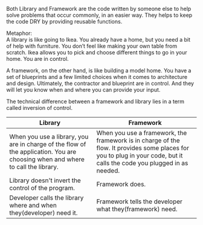 Both Library and Framework are the code written by someone else to help solve problems that occur commonly, in an easier way. They helps to keep the code DRY by providing reusable functions.

Metaphor:               
  A library is like going to Ikea. You already have a home, but you need a bit of help with furniture. You don’t feel like making your own table from scratch. Ikea allows you to pick and choose different things to go in your home. You are in control.

  A framework, on the other hand, is like building a model home. You have a set of blueprints and a few limited choices when it comes to architecture and design. Ultimately, the contractor and blueprint are in control. And they will let you know when and where you can provide your input.

The technical difference between a framework and library lies in a term called inversion of control. 


| Library  | Framework |
| -- | -- |
| When you use a library, you are in charge of the flow of the application. You are choosing when and where to call the library. | When you use a framework, the framework is in charge of the flow. It provides some places for you to plug in your code, but it calls the code you plugged in as needed. |
| Library doesn't invert the control of the program.  | Framework does.  |
| Developer calls the library where and when they(developer) need it. | Framework tells the developer what they(framework) need. |
